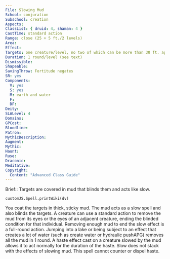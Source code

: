 ```yaml
---
File: Slowing Mud
School: conjuration
Subschool: creation
Aspects: 
ClassList: { druid: 4, shaman: 4 }
CastTime: standard action
Range: close (25 + 5 ft./2 levels)
Area: 
Effect: 
Targets: one creature/level, no two of which can be more than 30 ft. apart
Duration: 1 round/level (see text)
Dismissible: 
Shapeable: 
SavingThrow: Fortitude negates
SR: yes
Components:
  V: yes
  S: yes
  M: earth and water
  F: 
  DF: 
Deity: 
SLALevel: 4
Domains: 
GPCost: 
Bloodline: 
Patron: 
MythicDescription: 
Augment: 
Mythic: 
Haunt: 
Ruse: 
Draconic: 
Meditative: 
Copyright:
  Content: "Advanced Class Guide"
---
```

Brief:: Targets are covered in mud that blinds them and acts like slow.

```dataviewjs
customJS.Spell.printWiki(dv)
```

You coat the targets in thick, sticky mud. The mud acts as a slow spell and also blinds the targets. A creature can use a standard action to remove the mud from its eyes or the eyes of an adjacent creature, ending the blinded condition for that individual. Removing enough mud to end the slow effect is a full-round action. Jumping into a lake or being subject to an effect that creates a lot of water (such as create water or hydraulic pushAPG) removes all the mud in 1 round.  A haste effect cast on a creature slowed by the mud allows it to act normally for the duration of the haste. Slow does not stack with the effects of slowing mud. This spell cannot counter or dispel haste.

